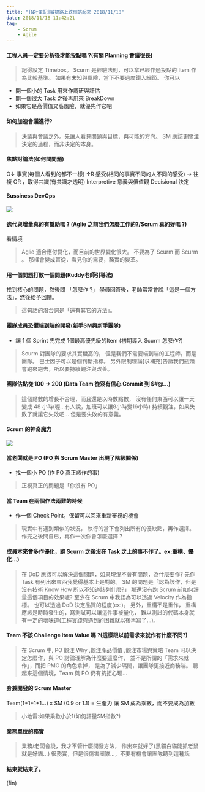 ```yaml
---
title: "[N社筆記]敏捷路上跌倒站起來 2018/11/18"
date: 2018/11/18 11:42:21
tag:
    - Scrum
    - Agile
---
```


#### 工程人員一定要分析後才能投點嗎 ?(有關 Planning 會議很長)

> 記得設定 Timebox。
Scurm 是經驗法則，可以拿已經作過投點的 Item 作為比較基準。
如果有未知與風險，當下不要過度鑽入細節。
你可以
- 開一個小的 Task 用來作調研與評估
- 開一個很大 Task 之後再用來 BreakDown
- 如果它是高價值又高風險，就優先作它吧

#### 如何加速會議進行?

> 決議與會議之外。先讓人看見問題與目標，與可能的方向。
SM 應該更關注決定的過程，而非決定的本身。

#### 焦點討論法(如何問問題)

O↓ 事實(每個人看到的都不一樣)
↑R 感受(相同的事實不同的人不同的感受) → 往複 OR ，取得共識(有共識才透明)
Interpretive 意義與價值觀
Decisional 決定

#### Bussiness DevOps  
![](https://i.imgur.com/A04B5uG.jpg)

#### 迭代與增量真的有幫助嗎 ? (Aglie 之前我們怎麼工作的?/Scrum 真的好嗎 ?)

看情境
> Aglie 適合應付變化，而目前的世界變化很大。
不要為了 Scurm 而 Scurm 。
那樣會變成盲從，看見你的需要，務實的變革。

#### 用一個問題打敗一個問題(Ruddy老師引導法)

找到核心的問題，然後問 「怎麼作 ?」
學員回答後，老師常常會說「這是一個方法」，然後給予回饋。

> 這句話的潛台詞是「還有其它的方法」。

####  團隊成員恐懼端到端的開發(新手SM與新手團隊)
- 讓 1 個 Sprint 先完成 1個最高優先級的Item (初期導入 Scurm 怎麼作?)

> Scurm 對團隊的要求其實蠻高的，
但是我們不需要端到端的工程師，而是團隊。
巴士因子可以是個判斷指標。
另外限制理論[求補充]告訴我們瓶頸會跑來跑去，所以要持續觀注與改善。

#### 團隊估點從 100 → 200 (Data Team 從沒有信心 Commit 到 $#@...)

> 這個點數的增長不合理，而且還是以時數點數，
沒有任何東西可以讓一天變成 48 小時(喔…有人說，加班可以讓8小時變16小時)
持續觀注，如果失敗了就讓它失敗吧…
但是要失敗的有意義。


#### Scrum 的神奇魔力
![](https://i.imgur.com/T3BV4F3.png)

#### 當老闆就是 PO (PO 與 Scrum Master 出現了階級關係)
- 找一個小 PO (作 PO 真正該作的事)

> 正視真正的問題是「你沒有 PO」

#### 當 Team 在兩個作法兩難的時候
- 作一個 Check Point，保留可以回來重新審視的機會

> 現實中有遇到類似的狀況，
執行的當下會列出所有的優缺點，再作選擇。
作完之後問自已，再作一次你會怎麼選擇 ?

#### 成員本來會多作優化，跑 Scurm 之後沒在 Task 之上的事不作了。ex:重構、優化…)

> 在 DoD 應該可以解決這個問題，如果現況不會有問題，為什麼要作?
先作 Task 有列出來東西我覺得基本上是對的。
SM 的問題是「認為該作，但是沒有技術 Know How 所以不知道該列什麼?」
那還沒有跑 Scrum 前如何評量這個項目的效果呢?
至少在 Scrum 中我認為可以透過 Velocity 作為指標。
也可以透過 DoD 決定品質的程度(ex:)。
另外，重構不是重作，
重構應該是時時發生的，寫測試可以讓這件事被量化， 
難以測試的代碼本身就有一定的壞味道(工程實踐與遇到的困難就以後再寫了…)。

#### Team 不該 Challenge Item Value 嗎 ?(這樣跟以前需求來就作有什麼不同?)

> 在 Scrum 中,
PO 觀注 Why ,觀注產品價值 ,觀注市場與策略
Team 可以決定怎麼作，與 PO 討論理解為什麼要這麼作，
並不是所謂的「需求來就作」，而把 PMO 的角色拿掉，
是為了減少隔閤，讓團隊更接近商務端。
聽起來這個情境，Team 與 PO 仍有抗拒心理...


#### 身兼開發的 Scrum Master

Team(1+1+1+1...) x SM (0.9 or 1.1) = 生產力
讓 SM 成為乘數，而不要成為加數

> 小地雷:如果乘數小於1(如何評量SM指數?)

#### 業務單位的務實

> 業務/老闆會說，我才不管什麼開發方法，
作出來就好了(黑貓白貓能抓老鼠就是好貓...)
很務實，但是很傷害團隊…，不要有機會讓團隊聽到這種話

#### 結束就結束了。

(fin)